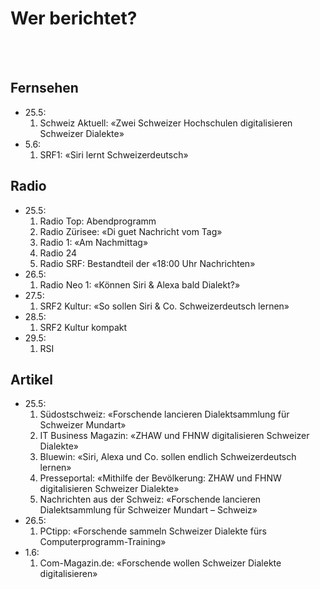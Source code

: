 # Wer berichtet?

<br/>
<br/>

## Fernsehen
* 25.5:
  1. Schweiz Aktuell: &laquo;Zwei Schweizer Hochschulen digitalisieren Schweizer Dialekte&raquo;
* 5.6: 
  1. SRF1: &laquo;Siri lernt Schweizerdeutsch&raquo;

## Radio
* 25.5:
  1. Radio Top: Abendprogramm
  2. Radio Zürisee: &laquo;Di guet Nachricht vom Tag&raquo;
  3. Radio 1: &laquo;Am Nachmittag&raquo;
  4. Radio 24
  5. Radio SRF: Bestandteil der &laquo;18:00 Uhr Nachrichten&raquo;
* 26.5:
  1. Radio Neo 1: &laquo;Können Siri & Alexa bald Dialekt?&raquo;
* 27.5:
  1. SRF2 Kultur: &laquo;So sollen Siri & Co. Schweizerdeutsch lernen&raquo;
* 28.5:
  1. SRF2 Kultur kompakt
* 29.5:
  1. RSI

## Artikel
* 25.5:
  1. Südostschweiz: &laquo;Forschende lancieren Dialektsammlung für Schweizer Mundart&raquo;
  2. IT Business Magazin: &laquo;ZHAW und FHNW digitalisieren Schweizer Dialekte&raquo; 
  3. Bluewin: &laquo;Siri, Alexa und Co. sollen endlich Schweizerdeutsch lernen&raquo; 
  4. Presseportal: &laquo;Mithilfe der Bevölkerung: ZHAW und FHNW digitalisieren Schweizer Dialekte&raquo; 
  5. Nachrichten aus der Schweiz: &laquo;Forschende lancieren Dialektsammlung für Schweizer Mundart – Schweiz&raquo; 
* 26.5:
  1. PCtipp: &laquo;Forschende sammeln Schweizer Dialekte fürs Computerprogramm-Training&raquo; 
* 1.6:
  1. Com-Magazin.de: &laquo;Forschende wollen Schweizer Dialekte digitalisieren&raquo; 

